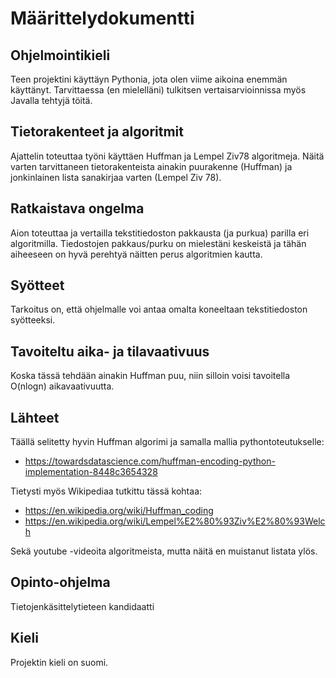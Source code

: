 # Määrittelydokumentti

## Ohjelmointikieli

Teen projektini käyttäyn Pythonia, jota olen viime aikoina enemmän käyttänyt. Tarvittaessa (en mielelläni) tulkitsen vertaisarvioinnissa myös Javalla tehtyjä töitä.

## Tietorakenteet ja algoritmit

Ajattelin toteuttaa työni käyttäen Huffman ja Lempel Ziv78 algoritmeja. Näitä varten tarvittaneen tietorakenteista ainakin puurakenne (Huffman) ja jonkinlainen lista sanakirjaa varten (Lempel Ziv 78).

## Ratkaistava ongelma

Aion toteuttaa ja vertailla tekstitiedoston pakkausta (ja purkua) parilla eri algoritmilla. Tiedostojen pakkaus/purku on mielestäni keskeistä ja tähän aiheeseen on hyvä perehtyä näitten perus algoritmien kautta.

## Syötteet

Tarkoitus on, että ohjelmalle voi antaa omalta koneeltaan tekstitiedoston syötteeksi.

## Tavoiteltu aika- ja tilavaativuus

Koska tässä tehdään ainakin Huffman puu, niin silloin voisi tavoitella O(nlogn) aikavaativuutta.

## Lähteet

Täällä selitetty hyvin Huffman algorimi ja samalla mallia pythontoteutukselle:
- https://towardsdatascience.com/huffman-encoding-python-implementation-8448c3654328

Tietysti myös Wikipediaa tutkittu tässä kohtaa:
- https://en.wikipedia.org/wiki/Huffman_coding
- https://en.wikipedia.org/wiki/Lempel%E2%80%93Ziv%E2%80%93Welch

Sekä youtube -videoita algoritmeista, mutta näitä en muistanut listata ylös.

## Opinto-ohjelma

Tietojenkäsittelytieteen kandidaatti

## Kieli

Projektin kieli on suomi.